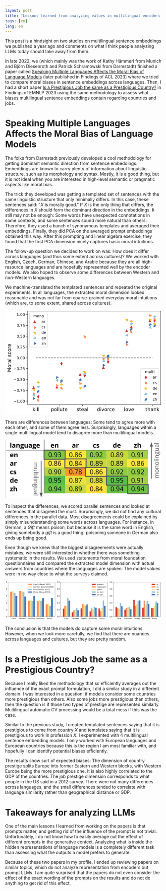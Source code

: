 ```yaml
---
layout: post
title: "Lessons learned from analyzing values in multilingual encoders and what it means for LLMs"
tags: [en]
lang: en
---
```


This post is a hindsight on two studies on multilingual sentence embeddings
we published a year ago and comments on what I think people analyzing LLMs
today should take away from them.

In late 2022, we (which mainly was the work of Kathy Hämmerl from Munich and
Björn Diesenroth and Patrick Schramowski from Darmstadt) finished a paper called
[Speaking Multiple Languages Affects the Moral Bias of Language
Models](https://aclanthology.org/2023.findings-acl.134) (later published in
Findings of ACL 2023) where we tried to compare moral biases in sentence
embeddings across languages. Then, I had a short paper [Is a Prestigious Job the
same as a Prestigious Country?](https://aclanthology.org/2023.findings-emnlp.71)
in Findings of EMNLP 2023 using the same methodology to assess what biases
multilingual sentence embeddings contain regarding countries and jobs.

# Speaking Multiple Languages Affects the Moral Bias of Language Models

The folks from Darmstadt previously developed a cool methodology for getting
dominant semantic direction from sentence embeddings. Embeddings are known to
carry plenty of information about linguistic structure, such as its morphology
and syntax. Mostly, it is a good thing, but it is not ideal when you are
interested in high-level semantic or pragmatic aspects like moral bias.

The trick they developed was getting a templated set of sentences with the same
linguistic structure that only minimally differs. In this case, these sentences
said: "$X$ is morally good." If $X$ is the only thing that differs, the
differences in $X$ should form the dominant direction in the embeddings. It
still may not be enough: Some words have unexpected connotations in some
contexts, and some sentences sound more natural than others. Therefore, they
used a bunch of synonymous templates and averaged their embeddings. Finally,
they did PCA on the averaged prompt embeddings obtained this way. After this
prompting and linear algebra exercise, they found that the first PCA dimension
nicely captures basic moral intuitions.

The follow-up question we decided to work on was: How does it differ across
languages (and thus some extent across cultures)? We worked with English, Czech,
German, Chinese, and Arabic because they are all high-resource languages and are
hopefully represented well by the encoder models. We also hoped to observe some
differences between Western and non-Western languages.

We machine-translated the templated sentences and repeated the original
experiments. In all languages, the extracted moral dimension looked reasonable
and was not far from coarse-grained everyday moral intuitions (which are, to
some extent, shared across cultures).

![Moral score for verbs under different models](/assets/encoders/moral_dimensions.png)

There are differences between languages: Some tend to agree more with each
other, and some of them agree less. Surprisingly, languages within a single
multilingual model tend to disagree more than multilingual models.

![Correlations between models](/assets/encoders/correlations.png)

To inspect the differences, we scored parallel sentences and looked at
sentences that disagreed the most. Surprisingly, we did not find any cultural
differences in the parallel data. Most disagreements could be explained by
simply misunderstanding some words across languages. For instance, in German, a
_Gift_ means poison, but because it is the same word in English, giving somebody
a _gift_ is a good thing; poisoning someone in German also ends up being good.

Even though we knew that the biggest disagreements were actually mistakes, we
were still interested in whether there was something systematic in the results.
We used statements from moral foundation questionnaires and compared the
extracted model dimension with actual answers from countries where the
languages are spoken. The model values were in no way close to what the surveys
claimed.

![Comparing MFQ from countries with models](/assets/encoders/mfq.png)

The conclusion is that the models do capture some moral intuitions. However,
when we look more carefully, we find that there are nuances across languages
and cultures, but they are pretty random.

# Is a Prestigious Job the same as a Prestigious Country?

Because I really liked the methodology that so efficiently averages out the
influence of the exact prompt formulation, I did a similar study in a different
domain. I was interested in a question: if models consider some countries more
prestigious than others. Also some jobs more prestigious than others, then the
question is if those two types of prestige are represented similarly.
Multilingual automatic CV processing would be a total mess if this was the case.

Similar to the previous study, I created templated sentences saying that it is
prestigious to come from country $X$ and templates saying that it is prestigious
to work in profession $X$. I experimented with 4 multilingual sentence embedding
models. I only worked with European languages and European countries because
this is the region I am most familiar with, and hopefully I can identify
potential biases efficiently.

The results show sort of expected biases: The dimension of country prestige
splits Europe into former Eastern and Western blocks, with Western Europe being
the more prestigious one. It is also highly correlated to the GDP of the
countries. The job prestige dimension corresponds to what people in the US said
in a 2012 survey. There were not many differences across languages, and the
small differences tended to correlate with language similarity rather than
geographical distance or GDP.

# Takeaways for analyzing LLMs

One of the main lessons I learned from working on the papers is that prompts
matter, and getting rid of the influence of the prompt is not trivial.
Unfortunately, I do not know how to easily average out the effect of different
prompts in the generative context. Analyzing what is inside the hidden
representations of language models is a completely different task than assessing
what the outputs a model prefers to generate.

Because of these two papers in my profile, I ended up reviewing papers on
similar topics, which do not analyze representation from encoders but prompt
LLMs. I am quite surprised that the papers do not even consider the effect of
the exact wording of the prompts on the results and do not do anything to get
rid of this effect.